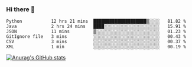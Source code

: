 ### Hi there 👋
<!--START_SECTION:waka-->

```text
Python           12 hrs 21 mins  ████████████████████▒░░░░   81.82 %
Java             2 hrs 24 mins   ████░░░░░░░░░░░░░░░░░░░░░   15.91 %
JSON             11 mins         ▒░░░░░░░░░░░░░░░░░░░░░░░░   01.23 %
GitIgnore file   3 mins          ░░░░░░░░░░░░░░░░░░░░░░░░░   00.43 %
CSV              3 mins          ░░░░░░░░░░░░░░░░░░░░░░░░░   00.37 %
XML              1 min           ░░░░░░░░░░░░░░░░░░░░░░░░░   00.19 %
```

<!--END_SECTION:waka-->
[![Anurag's GitHub stats](https://github-readme-stats.vercel.app/api?username=Kevinbarrero)](https://github.com/anuraghazra/github-readme-stats)
<!--
**Kevinbarrero/Kevinbarrero** is a ✨ _special_ ✨ repository because its `README.md` (this file) appears on your GitHub profile.

Here are some ideas to get you started:

- 🔭 I’m currently working on ...
- 🌱 I’m currently learning ...
- 👯 I’m looking to collaborate on ...
- 🤔 I’m looking for help with ...
- 💬 Ask me about ...
- 📫 How to reach me: ...
- 😄 Pronouns: ...
- ⚡ Fun fact: ...

-->


